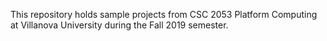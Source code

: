 This repository holds sample projects from CSC 2053 Platform Computing at Villanova University during the Fall 2019 semester.
